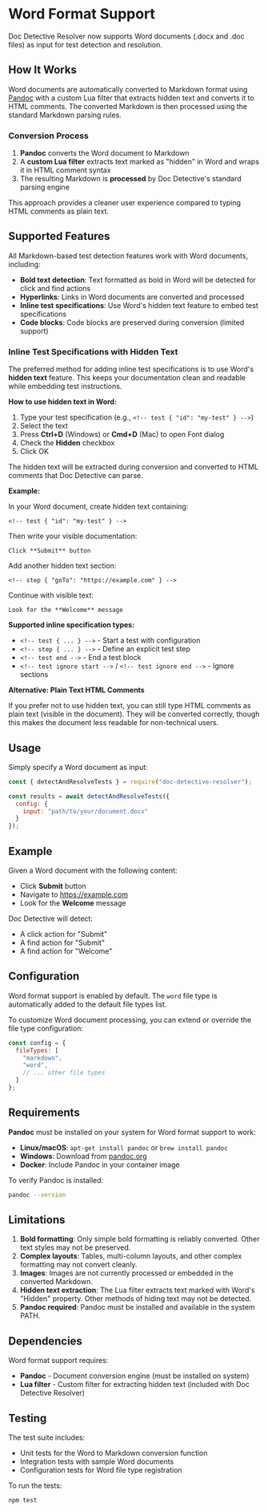 # Word Format Support

Doc Detective Resolver now supports Word documents (.docx and .doc files) as input for test detection and resolution.

## How It Works

Word documents are automatically converted to Markdown format using [Pandoc](https://pandoc.org/) with a custom Lua filter that extracts hidden text and converts it to HTML comments. The converted Markdown is then processed using the standard Markdown parsing rules.

### Conversion Process

1. **Pandoc** converts the Word document to Markdown
2. A **custom Lua filter** extracts text marked as "hidden" in Word and wraps it in HTML comment syntax
3. The resulting Markdown is **processed** by Doc Detective's standard parsing engine

This approach provides a cleaner user experience compared to typing HTML comments as plain text.

## Supported Features

All Markdown-based test detection features work with Word documents, including:

- **Bold text detection**: Text formatted as bold in Word will be detected for click and find actions
- **Hyperlinks**: Links in Word documents are converted and processed
- **Inline test specifications**: Use Word's hidden text feature to embed test specifications
- **Code blocks**: Code blocks are preserved during conversion (limited support)

### Inline Test Specifications with Hidden Text

The preferred method for adding inline test specifications is to use Word's **hidden text** feature. This keeps your documentation clean and readable while embedding test instructions.

**How to use hidden text in Word:**

1. Type your test specification (e.g., `<!-- test { "id": "my-test" } -->`)
2. Select the text
3. Press **Ctrl+D** (Windows) or **Cmd+D** (Mac) to open Font dialog
4. Check the **Hidden** checkbox
5. Click OK

The hidden text will be extracted during conversion and converted to HTML comments that Doc Detective can parse.

**Example:**

In your Word document, create hidden text containing:
```
<!-- test { "id": "my-test" } -->
```

Then write your visible documentation:
```
Click **Submit** button
```

Add another hidden text section:
```
<!-- step { "goTo": "https://example.com" } -->
```

Continue with visible text:
```
Look for the **Welcome** message
```

**Supported inline specification types:**
- `<!-- test { ... } -->` - Start a test with configuration
- `<!-- step { ... } -->` - Define an explicit test step
- `<!-- test end -->` - End a test block
- `<!-- test ignore start -->` / `<!-- test ignore end -->` - Ignore sections

**Alternative: Plain Text HTML Comments**

If you prefer not to use hidden text, you can still type HTML comments as plain text (visible in the document). They will be converted correctly, though this makes the document less readable for non-technical users.

## Usage

Simply specify a Word document as input:

```javascript
const { detectAndResolveTests } = require("doc-detective-resolver");

const results = await detectAndResolveTests({
  config: {
    input: "path/to/your/document.docx"
  }
});
```

## Example

Given a Word document with the following content:

- Click **Submit** button
- Navigate to https://example.com
- Look for the **Welcome** message

Doc Detective will detect:
- A click action for "Submit"
- A find action for "Submit" 
- A find action for "Welcome"

## Configuration

Word format support is enabled by default. The `word` file type is automatically added to the default file types list.

To customize Word document processing, you can extend or override the file type configuration:

```javascript
const config = {
  fileTypes: [
    "markdown",
    "word",
    // ... other file types
  ]
};
```

## Requirements

**Pandoc** must be installed on your system for Word format support to work:

- **Linux/macOS**: `apt-get install pandoc` or `brew install pandoc`
- **Windows**: Download from [pandoc.org](https://pandoc.org/installing.html)
- **Docker**: Include Pandoc in your container image

To verify Pandoc is installed:
```bash
pandoc --version
```

## Limitations

1. **Bold formatting**: Only simple bold formatting is reliably converted. Other text styles may not be preserved.
2. **Complex layouts**: Tables, multi-column layouts, and other complex formatting may not convert cleanly.
3. **Images**: Images are not currently processed or embedded in the converted Markdown.
4. **Hidden text extraction**: The Lua filter extracts text marked with Word's "Hidden" property. Other methods of hiding text may not be detected.
5. **Pandoc required**: Pandoc must be installed and available in the system PATH.

## Dependencies

Word format support requires:
- **Pandoc** - Document conversion engine (must be installed on system)
- **Lua filter** - Custom filter for extracting hidden text (included with Doc Detective Resolver)

## Testing

The test suite includes:
- Unit tests for the Word to Markdown conversion function
- Integration tests with sample Word documents
- Configuration tests for Word file type registration

To run the tests:

```bash
npm test
```
